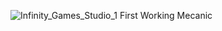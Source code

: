 ![Infinity_Games_Studio_1](https://github.com/user-attachments/assets/e5d35c89-5320-4628-9fc0-bf9ae464b990)
First Working Mecanic
